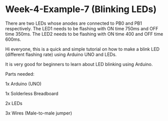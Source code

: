 # Week-4-Example-7 (Blinking LEDs)
There are two LEDs whose anodes are connected to PB0 and PB1 respectively. The LED1 needs to be flashing with ON time 750ms and OFF time 350ms.
The LED2 needs to be flashing with ON time 400 and OFF time 600ms.

Hi everyone, this is a quick and simple tutorial on how to make a blink LED (different flashing rate) using Arduino UNO and LEDs.

It is very good for beginners to learn about LED blinking using Arduino.

Parts needed:

1x Arduino (UNO)

1x Solderless Breadboard

2x LEDs

3x Wires (Male-to-male jumper)
